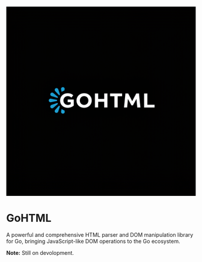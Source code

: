 ![GoHTML logo](https://raw.githubusercontent.com/udan-jayanith/GoHTML/refs/heads/main/logo.jpg)
# GoHTML
A powerful and comprehensive HTML parser and DOM manipulation library for Go, bringing JavaScript-like DOM operations to the Go ecosystem.

**Note:** Still on devolopment.
